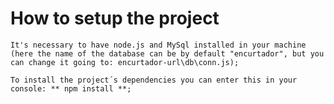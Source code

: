 # How to setup the project

    It's necessary to have node.js and MySql installed in your machine (here the name of the database can be by default "encurtador", but you can change it going to: encurtador-url\db\conn.js);

    To install the project´s dependencies you can enter this in your console: ** npm install **;





